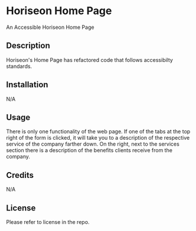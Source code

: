 # Horiseon Home Page
An Accessible Horiseon Home Page

## Description

Horiseon's Home Page has refactored code that follows accessibilty standards.

## Installation

N/A

## Usage 

There is only one functionality of the web page. If one of the tabs at the top right of the form is clicked, it will take you to a description of the respective service of the company farther down. On the right, next to the services section there is a description of the benefits clients receive from the company.

## Credits

N/A

## License

Please refer to license in the repo.
